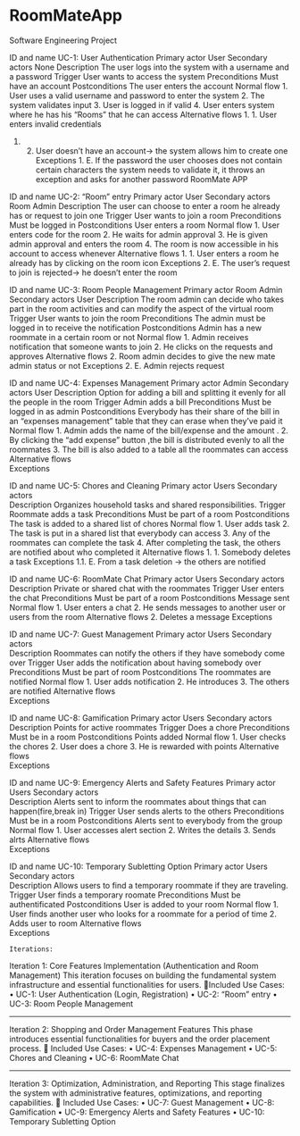 # RoomMateApp
Software Engineering Project 


ID and name	UC-1: User Authentication
Primary actor	User	Secondary actors	None
Description	The user logs into the system with a username and a password
Trigger	User wants to access the system
Preconditions	Must have an account
Postconditions	The user enters the account 
Normal flow	1.	User uses a valid username and password to enter the system
2.	The system validates input
3.	User is logged in if valid
4.	User enters system where he has his “Rooms” that he can access
Alternative flows	1.	1. User enters invalid credentials
1.	2. User doesn’t have an account-> the system allows him to create one
Exceptions	1.	E. If the password the user chooses does not contain certain characters the system needs to validate it, it throws an exception and asks for another password
RoomMate APP


ID and name	UC-2:  “Room” entry
Primary actor	User	Secondary actors	Room Admin
Description	The user can choose to enter a room he already has or request to join one
Trigger	User wants to join a room
Preconditions	Must be logged in
Postconditions	User enters a room
Normal flow	1.	User enters code for the room
2.	He waits for admin approval
3.	He is given admin approval and enters the room
4.	The room is now accessible in his account to access whenever
Alternative flows	1.	1. User enters a room he already has by clicking on the room icon
Exceptions	2.	E. The user’s request to join is rejected-> he doesn’t enter the room

ID and name	UC-3:  Room People Management
Primary actor	Room Admin	Secondary actors	User
Description	The room admin can decide who takes part in the room activities and can modify the aspect of the virtual room
Trigger	User wants to join the room
Preconditions	The admin must be logged in to receive the notification
Postconditions	Admin has a new roommate in a certain room or not
Normal flow	1.	Admin receives notification that someone wants to join
2.	He clicks on the requests and approves
Alternative flows	2.  Room admin decides to give the new mate admin status or not
Exceptions	2.	E. Admin rejects request 


ID and name	UC-4:  Expenses Management
Primary actor	Admin	Secondary actors	User
Description	Option for adding a bill and splitting it evenly for all the people in the room 
Trigger	Admin adds a bill 
Preconditions	Must be logged in as admin
Postconditions	Everybody has their share of the bill in an “expenses management” table that they can erase when they’ve paid it
Normal flow	1.	Admin adds the name of the bill/expense and the amount .
2.	By clicking the “add expense” button ,the bill is distributed evenly to all the roommates
3.	The bill is also added to a table all the roommates can access
Alternative flows	
Exceptions	

ID and name	UC-5: Chores and Cleaning
Primary actor	Users	Secondary actors	
Description	Organizes household tasks and shared responsibilities.
Trigger	Roommate adds a task 
Preconditions	Must be part of a room
Postconditions	The task is added to a shared list of chores 
Normal flow	1.	User adds task 
2.	The task is put in a shared list that everybody can access 
3.	Any of the roommates can complete the task 
4.	After completing the task, the others are notified about who completed it
Alternative flows	1.	1. Somebody deletes a task 
Exceptions	1.1.	E. From a task deletion -> the others are notified 

ID and name	UC-6:  RoomMate Chat
Primary actor	Users	Secondary actors	
Description	Private or shared chat with the roommates 
Trigger	User enters the chat
Preconditions	Must be part of a room
Postconditions	Message sent 
Normal flow	1.	User enters a chat
2.	He sends messages to another user or users from the room
Alternative flows	2.  Deletes a message 
Exceptions	


ID and name	UC-7:  Guest Management
Primary actor	Users	Secondary actors	
Description	Roommates can notify the others if they have somebody come over
Trigger	User adds the notification about having somebody over
Preconditions	Must be part of room
Postconditions	The roommates are notified
Normal flow	1.	User adds notification 
2.	He introduces 
3.	The others are notified
Alternative flows	
Exceptions	


ID and name	UC-8:  Gamification
Primary actor	Users	Secondary actors	
Description	Points for active roommates
Trigger	Does a chore 
Preconditions	Must be in a room
Postconditions	Points added 
Normal flow	1.	User checks the chores 
2.	User does a chore
3.	He is rewarded with points 
Alternative flows	
Exceptions	


ID and name	UC-9:  Emergency Alerts and Safety Features
Primary actor	Users	Secondary actors	
Description	Alerts sent to inform the roommates about things that can happen(fire,break in) 
Trigger	User sends alerts to the others
Preconditions	Must be in a room
Postconditions	Alerts sent to everybody from the group
Normal flow	1.	User accesses alert section
2.	Writes the details 
3.	Sends alrts 
Alternative flows	
Exceptions	


ID and name	UC-10: Temporary Subletting Option
Primary actor	Users	Secondary actors	
Description	Allows users to find a temporary roommate if they are traveling.
Trigger	User finds a temporary roomate
Preconditions	Must be authentificated
Postconditions	User is added to your room
Normal flow	1.	User finds another user who looks for a roommate for a period of time
2.	Adds user to room 
Alternative flows	
Exceptions	



	Iterations:
Iteration 1: Core Features Implementation (Authentication and Room Management)
This iteration focuses on building the fundamental system infrastructure and essential functionalities for users.
Included Use Cases:
•	UC-1: User Authentication (Login, Registration)
•	UC-2: “Room” entry 
•	UC-3:  Room People Management

________________________________________

Iteration 2: Shopping and Order Management Features
This phase introduces essential functionalities for buyers and the order placement process.
 Included Use Cases:
•	UC-4: Expenses Management 
•	UC-5: Chores and Cleaning
•	UC-6: RoomMate Chat
________________________________________
Iteration 3: Optimization, Administration, and Reporting
This stage finalizes the system with administrative features, optimizations, and reporting capabilities.
 Included Use Cases:
•	UC-7: Guest Management
•	UC-8: Gamification 
•	UC-9: Emergency Alerts and Safety Features
•	UC-10: Temporary Subletting Option

